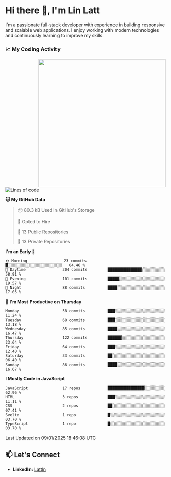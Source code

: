 # Hi there 👋, I'm Lin Latt

I'm a passionate full-stack developer with experience in building responsive and scalable web applications. I enjoy working with modern technologies and continuously learning to improve my skills.

### 📈 My Coding Activity 
<img src="https://github.com/user-attachments/assets/6cec4854-3eec-4600-9120-9be1d3cb2bfe"  width="400px" align="right">

<!--START_SECTION:waka-->
![Lines of code](https://img.shields.io/badge/From%20Hello%20World%20I%27ve%20Written-298.4%20thousand%20lines%20of%20code-blue)

**🐱 My GitHub Data** 

> 📦 80.3 kB Used in GitHub's Storage 
 > 
> 💼 Opted to Hire
 > 
> 📜 13 Public Repositories 
 > 
> 🔑 13 Private Repositories 
 > 
**I'm an Early 🐤** 

```text
🌞 Morning                23 commits          █░░░░░░░░░░░░░░░░░░░░░░░░   04.46 % 
🌆 Daytime                304 commits         ███████████████░░░░░░░░░░   58.91 % 
🌃 Evening                101 commits         █████░░░░░░░░░░░░░░░░░░░░   19.57 % 
🌙 Night                  88 commits          ████░░░░░░░░░░░░░░░░░░░░░   17.05 % 
```
📅 **I'm Most Productive on Thursday** 

```text
Monday                   58 commits          ███░░░░░░░░░░░░░░░░░░░░░░   11.24 % 
Tuesday                  68 commits          ███░░░░░░░░░░░░░░░░░░░░░░   13.18 % 
Wednesday                85 commits          ████░░░░░░░░░░░░░░░░░░░░░   16.47 % 
Thursday                 122 commits         ██████░░░░░░░░░░░░░░░░░░░   23.64 % 
Friday                   64 commits          ███░░░░░░░░░░░░░░░░░░░░░░   12.40 % 
Saturday                 33 commits          ██░░░░░░░░░░░░░░░░░░░░░░░   06.40 % 
Sunday                   86 commits          ████░░░░░░░░░░░░░░░░░░░░░   16.67 % 
```


**I Mostly Code in JavaScript** 

```text
JavaScript               17 repos            ████████████████░░░░░░░░░   62.96 % 
HTML                     3 repos             ███░░░░░░░░░░░░░░░░░░░░░░   11.11 % 
CSS                      2 repos             ██░░░░░░░░░░░░░░░░░░░░░░░   07.41 % 
Svelte                   1 repo              █░░░░░░░░░░░░░░░░░░░░░░░░   03.70 % 
TypeScript               1 repo              █░░░░░░░░░░░░░░░░░░░░░░░░   03.70 % 
```




 Last Updated on 09/01/2025 18:46:08 UTC
<!--END_SECTION:waka-->

## 📫 Let's Connect

- **LinkedIn:** [Lattln](https://linkedin.com/in/lin-latt)
<!-- - **Portfolio:** [Your Portfolio](https://yourportfolio.com) -->
